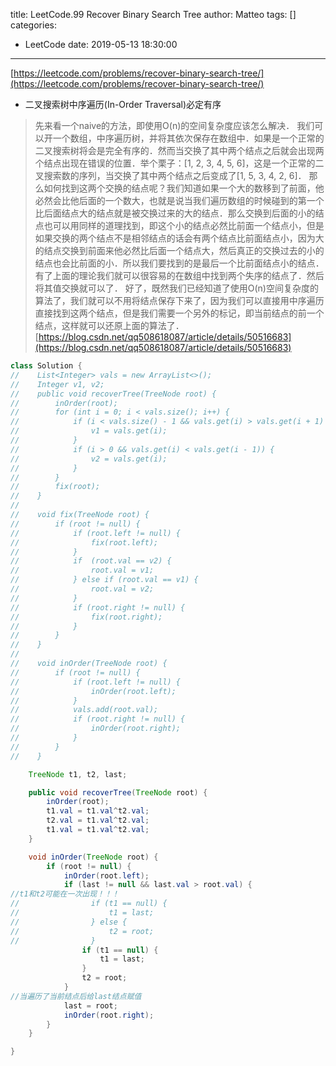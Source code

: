 title: LeetCode.99 Recover Binary Search Tree
author: Matteo
tags: []
categories:
  - LeetCode
date: 2019-05-13 18:30:00
---
[https://leetcode.com/problems/recover-binary-search-tree/](https://leetcode.com/problems/recover-binary-search-tree/)
* 二叉搜索树中序遍历(In-Order Traversal)必定有序

> 先来看一个naive的方法，即使用O(n)的空间复杂度应该怎么解决．
>我们可以开一个数组，中序遍历树，并将其依次保存在数组中．如果是一个正常的二叉搜索树将会是完全有序的．然而当交换了其中两个结点之后就会出现两个结点出现在错误的位置．举个栗子：[1, 2, 3, 4, 5, 6]，这是一个正常的二叉搜索数的序列，当交换了其中两个结点之后变成了[1, 5, 3, 4, 2, 6]．
那么如何找到这两个交换的结点呢？我们知道如果一个大的数移到了前面，他必然会比他后面的一个数大，也就是说当我们遍历数组的时候碰到的第一个比后面结点大的结点就是被交换过来的大的结点．那么交换到后面的小的结点也可以用同样的道理找到，即这个小的结点必然比前面一个结点小，但是如果交换的两个结点不是相邻结点的话会有两个结点比前面结点小，因为大的结点交换到前面来他必然比后面一个结点大，然后真正的交换过去的小的结点也会比前面的小．所以我们要找到的是最后一个比前面结点小的结点．
有了上面的理论我们就可以很容易的在数组中找到两个失序的结点了．然后将其值交换就可以了．
好了，既然我们已经知道了使用O(n)空间复杂度的算法了，我们就可以不用将结点保存下来了，因为我们可以直接用中序遍历直接找到这两个结点，但是我们需要一个另外的标记，即当前结点的前一个结点，这样就可以还原上面的算法了．
[https://blog.csdn.net/qq508618087/article/details/50516683](https://blog.csdn.net/qq508618087/article/details/50516683)

```java
class Solution {
//    List<Integer> vals = new ArrayList<>();
//    Integer v1, v2;
//    public void recoverTree(TreeNode root) {
//        inOrder(root);
//        for (int i = 0; i < vals.size(); i++) {
//            if (i < vals.size() - 1 && vals.get(i) > vals.get(i + 1) && v1 == null) {
//                v1 = vals.get(i);
//            }
//            if (i > 0 && vals.get(i) < vals.get(i - 1)) {
//                v2 = vals.get(i);
//            }
//        }
//        fix(root);
//    }
//
//    void fix(TreeNode root) {
//        if (root != null) {
//            if (root.left != null) {
//                fix(root.left);
//            }
//            if  (root.val == v2) {
//                root.val = v1;
//            } else if (root.val == v1) {
//                root.val = v2;
//            }
//            if (root.right != null) {
//                fix(root.right);
//            }
//        }
//    }
//
//    void inOrder(TreeNode root) {
//        if (root != null) {
//            if (root.left != null) {
//                inOrder(root.left);
//            }
//            vals.add(root.val);
//            if (root.right != null) {
//                inOrder(root.right);
//            }
//        }
//    }

    TreeNode t1, t2, last;

    public void recoverTree(TreeNode root) {
        inOrder(root);
        t1.val = t1.val^t2.val;
        t2.val = t1.val^t2.val;
        t1.val = t1.val^t2.val;
    }

    void inOrder(TreeNode root) {
        if (root != null) {
            inOrder(root.left);
            if (last != null && last.val > root.val) {
//t1和t2可能在一次出现！！！
//                if (t1 == null) {
//                    t1 = last;
//                } else {
//                    t2 = root;
//                }
                if (t1 == null) {
                    t1 = last;
                }
                t2 = root;
            }
//当遍历了当前结点后给last结点赋值
            last = root;
            inOrder(root.right);
        }
    }

}
```